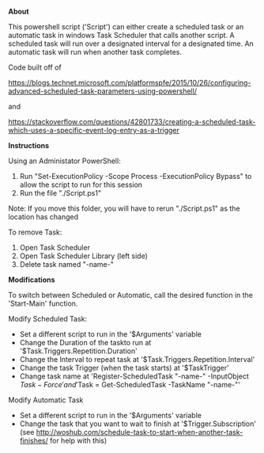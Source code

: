 **About**

This powershell script ('Script') can either create a scheduled task or an automatic task in windows Task Scheduler that calls another script. A scheduled task will run over a designated interval for a designated time. An automatic task will run when another task completes.

Code built off of 

https://blogs.technet.microsoft.com/platformspfe/2015/10/26/configuring-advanced-scheduled-task-parameters-using-powershell/

and 

https://stackoverflow.com/questions/42801733/creating-a-scheduled-task-which-uses-a-specific-event-log-entry-as-a-trigger

**Instructions**

Using an Administator PowerShell:
1. Run "Set-ExecutionPolicy -Scope Process -ExecutionPolicy Bypass" to allow the script to run for this session
2. Run the file "./Script.ps1"

Note:
If you move this folder, you will have to rerun "./Script.ps1" as the location has changed

To remove Task:
1. Open Task Scheduler
2. Open Task Scheduler Library (left side)
3. Delete task named "-name-"

**Modifications**

To switch between Scheduled or Automatic, call the desired function in the 'Start-Main' function.

Modify Scheduled Task:
- Set a different script to run in the '$Arguments' variable
- Change the Duration of the taskto run at '$Task.Triggers.Repetition.Duration'
- Change the Interval to repeat task at '$Task.Triggers.Repetition.Interval'
- Change the task Trigger (when the task starts) at '$TaskTrigger'
- Change task name at 'Register-ScheduledTask "-name-" -InputObject $Task -Force' and '$Task = Get-ScheduledTask -TaskName "-name-"'

Modify Automatic Task
- Set a different script to run in the '$Arguments' variable
- Change the task that you want to wait to finish at '$Trigger.Subscription' (see 
http://woshub.com/schedule-task-to-start-when-another-task-finishes/ for help with this)
